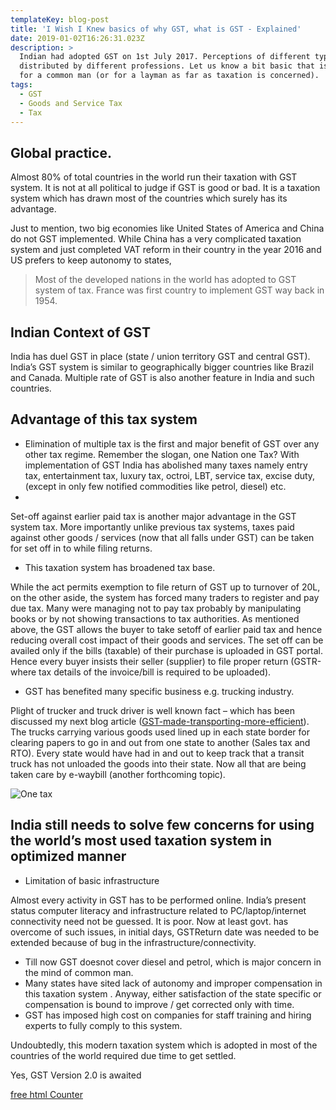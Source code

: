 ```yaml
---
templateKey: blog-post
title: 'I Wish I Knew basics of why GST, what is GST - Explained'
date: 2019-01-02T16:26:31.023Z
description: >
  Indian had adopted GST on 1st July 2017. Perceptions of different types being
  distributed by different professions. Let us know a bit basic that is needed
  for a common man (or for a layman as far as taxation is concerned).
tags:
  - GST
  - Goods and Service Tax
  - Tax
---
```

## Global practice.

Almost 80% of total countries in the world run their taxation with GST system. It is not at all political to judge if GST is good or bad. It is a taxation system which has drawn most of the countries which surely has its advantage. 

Just to mention, two big economies like United States of America and China do not GST implemented. While China has a very complicated taxation system and just completed VAT reform in their country in the year 2016 and US prefers to keep autonomy to states, 

> Most of the developed nations in the world has adopted to GST system of tax. France was first country to implement GST way back in 1954. 

## Indian Context of GST

India has duel GST in place (state / union territory GST and central GST). India’s GST system is similar to geographically bigger countries like Brazil and Canada. Multiple rate of GST is also another feature in India and such countries.

## 

## Advantage of this tax system

* Elimination of multiple tax is the first and major benefit of GST over any other tax regime. 
  Remember the slogan, one Nation one Tax? With implementation of GST India has abolished many taxes namely entry tax, entertainment tax, luxury tax, octroi, LBT, service tax, excise duty, (except in only few notified commodities like petrol, diesel) etc.
* 

Set-off against earlier paid tax is another major advantage in the GST system tax.  More importantly unlike previous tax systems, taxes paid against other goods / services (now that all falls under GST) can be taken for set off in to while filing returns.

* This taxation system has broadened tax base. 

While the act permits exemption to file return of GST up to turnover of 20L, on the other aside, the system has forced many traders to register and pay due tax. Many were managing not to pay tax probably by manipulating books or by not showing transactions to tax authorities. As mentioned above, the GST allows the buyer to take setoff of earlier paid tax and hence reducing overall cost impact of their goods and services. The set off can be availed only if the bills (taxable) of their purchase is uploaded in GST portal. Hence every buyer insists their seller (supplier) to file proper return (GSTR-where tax details of the invoice/bill is required to be uploaded). 

* GST has benefited many specific business e.g. trucking industry. 

Plight of trucker and truck driver is well known fact – which has been discussed my next blog article ([GST-made-transporting-more-efficient](https://www.mrinalsur.in/blog/2019-01-18-gst-made-transporting-more-efficient/)). The trucks carrying various goods used lined up in each state border for clearing papers to go in and out from one state to another (Sales tax and RTO). Every state would have had in and out to keep track that a transit truck has not unloaded the goods into their state. Now all that are being taken care by e-waybill (another forthcoming topic).   

![One tax](/img/tax-to-gst-1.jpg "GST Basics")

## India still needs to solve few concerns for using the world’s most used taxation system in optimized manner

* Limitation of basic infrastructure

Almost every activity in GST has to be performed online. India’s present status computer literacy and infrastructure related to PC/laptop/internet connectivity need not be guessed. It is poor. Now at least govt. has overcome of such issues, in initial days, GSTReturn date was needed to be extended because of bug in the infrastructure/connectivity.

* Till now GST doesnot cover diesel and petrol, which is major concern in the mind of common man.
* Many states have sited lack of autonomy and improper compensation in this taxation system
  . Anyway, either satisfaction of the state specific or compensation is bound to improve / get corrected only with time.
* GST has imposed high cost on companies for staff training and hiring experts to fully comply to this system.

Undoubtedly, this modern taxation system which is adopted in most of the countries of the world required due time to get settled.

Yes, GST Version 2.0
 is awaited







 <a href='https://www.counters-free.net/'>free html Counter</a> <script type='text/javascript' src='https://www.freevisitorcounters.com/auth.php?id=712abc24e3aaaa00ddaa8e3478b43b478ea86c94'></script>

<script type="text/javascript" src="https://www.freevisitorcounters.com/en/home/counter/552701/t/5"></script>
